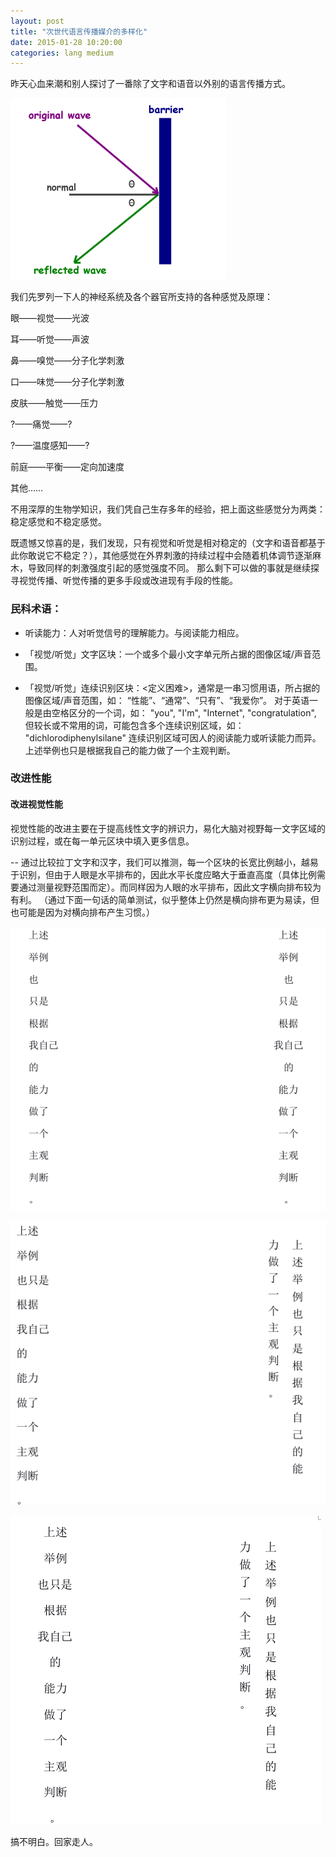 ```yaml
---
layout: post
title: "次世代语言传播媒介的多样化"
date: 2015-01-28 10:20:00
categories: lang medium
---
```


昨天心血来潮和别人探讨了一番除了文字和语音以外别的语言传播方式。

![](/images/wave_reflection.gif)

我们先罗列一下人的神经系统及各个器官所支持的各种感觉及原理：

眼——视觉——光波

耳——听觉——声波

鼻——嗅觉——分子化学刺激

口——味觉——分子化学刺激

皮肤——触觉——压力

?——痛觉——?

?——温度感知——?

前庭——平衡——定向加速度

其他……


不用深厚的生物学知识，我们凭自己生存多年的经验，把上面这些感觉分为两类：稳定感觉和不稳定感觉。

既遗憾又惊喜的是，我们发现，只有视觉和听觉是相对稳定的（文字和语音都基于此你敢说它不稳定？），其他感觉在外界刺激的持续过程中会随着机体调节逐渐麻木，导致同样的刺激强度引起的感觉强度不同。
那么剩下可以做的事就是继续探寻视觉传播、听觉传播的更多手段或改进现有手段的性能。


### 民科术语：
* 听读能力：人对听觉信号的理解能力。与阅读能力相应。

* 「视觉/听觉」文字区块：一个或多个最小文字单元所占据的图像区域/声音范围。

* 「视觉/听觉」连续识别区块：<定义困难>，通常是一串习惯用语，所占据的图像区域/声音范围，如：
“性能”、“通常”、“只有”、“我爱你”。
对于英语一般是由空格区分的一个词，如：
"you", "I'm", "Internet", "congratulation",
但较长或不常用的词，可能包含多个连续识别区域，如：
"dichlorodiphenylsilane"
连续识别区域可因人的阅读能力或听读能力而异。上述举例也只是根据我自己的能力做了一个主观判断。

### 改进性能

#### 改进视觉性能

视觉性能的改进主要在于提高线性文字的辨识力，易化大脑对视野每一文字区域的识别过程，或在每一单元区块中填入更多信息。

-- 通过比较拉丁文字和汉字，我们可以推测，每一个区块的长宽比例越小，越易于识别，但由于人眼是水平排布的，因此水平长度应略大于垂直高度（具体比例需要通过测量视野范围而定）。而同样因为人眼的水平排布，因此文字横向排布较为有利。
（通过下面一句话的简单测试，似乎整体上仍然是横向排布更为易读，但也可能是因为对横向排布产生习惯。）

![](/images/Z2.png)

![](/images/Z3.png)

![](/images/Z1.png)

搞不明白。回家走人。

